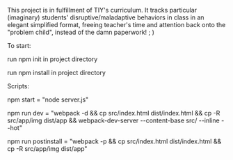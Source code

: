 This project is in fulfillment of TIY's curriculum.  It tracks particular (imaginary) students' disruptive/maladaptive behaviors in class in an elegant simplified format, freeing teacher's time and attention back onto the "problem child", instead of the damn paperwork! ; )

To start:

run npm init in project directory

run npm install in project directory


Scripts:

npm start = "node server.js"

npm run dev = "webpack -d && cp src/index.html dist/index.html && cp -R src/app/img dist/app && webpack-dev-server --content-base src/ --inline --hot"

npm run postinstall = "webpack -p && cp src/index.html dist/index.html && cp -R src/app/img dist/app"
